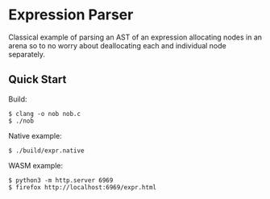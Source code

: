 # Expression Parser

Classical example of parsing an AST of an expression allocating nodes in an arena so to no worry about deallocating each and individual node separately.

## Quick Start

Build:

```console
$ clang -o nob nob.c
$ ./nob
```

Native example:

```console
$ ./build/expr.native
```

WASM example:

```console
$ python3 -m http.server 6969
$ firefox http://localhost:6969/expr.html
```
